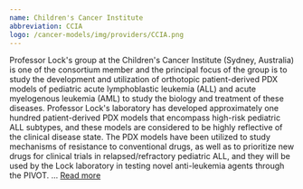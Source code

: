 ```yaml
---
name: Children's Cancer Institute
abbreviation: CCIA
logo: /cancer-models/img/providers/CCIA.png
---
```


Professor Lock's group at the Children's Cancer Institute (Sydney, Australia) is one of the consortium member and the principal focus of the group is to study the development and utilization of orthotopic patient-derived PDX models of pediatric acute lymphoblastic leukemia (ALL) and acute myelogenous leukemia (AML) to study the biology and treatment of these diseases. Professor Lock's laboratory has developed approximately one hundred patient-derived PDX models that encompass high-risk pediatric ALL subtypes, and these models are considered to be highly reflective of the clinical disease state. The PDX models have been utilized to study mechanisms of resistance to conventional drugs, as well as to prioritize new drugs for clinical trials in relapsed/refractory pediatric ALL, and they will be used by the Lock laboratory in testing novel anti-leukemia agents through the PIVOT. ... [Read more](https://www.ccia.org.au/blood-cancers/leukaemia-biology)

